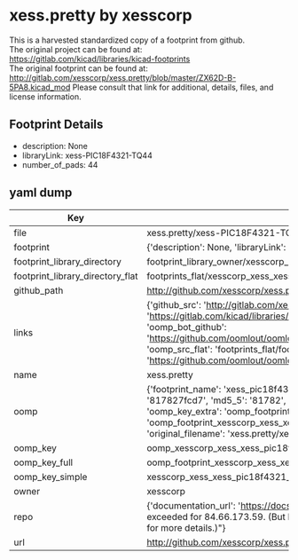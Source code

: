 # xess.pretty by xesscorp  
This is a harvested standardized copy of a footprint from github.  
The original project can be found at:  
https://gitlab.com/kicad/libraries/kicad-footprints  
The original footprint can be found at:
http://gitlab.com/xesscorp/xess.pretty/blob/master/ZX62D-B-5PA8.kicad_mod
Please consult that link for additional, details, files, and license information.  
## Footprint Details
* description: None  
* libraryLink: xess-PIC18F4321-TQ44  
* number_of_pads: 44  
## yaml dump  
| Key | Value |  
| --- | --- |  
| file | xess.pretty/xess-PIC18F4321-TQ44.kicad_mod |  
| footprint | {'description': None, 'libraryLink': 'xess-PIC18F4321-TQ44', 'number_of_pads': 44} |  
| footprint_library_directory | footprint_library_owner/xesscorp_xess.pretty |  
| footprint_library_directory_flat | footprints_flat/xesscorp_xess_xess_pic18f4321_tq44/working |  
| github_path | http://github.com/xesscorp/xess.pretty/blob/master/xess-PIC18F4321-TQ44.kicad_mod |  
| links | {'github_src': 'http://gitlab.com/xesscorp/xess.pretty/blob/master/ZX62D-B-5PA8.kicad_mod', 'github_src_repo': 'https://gitlab.com/kicad/libraries/kicad-footprints', 'oomp_bot': 'footprints/xesscorp_xess_xess_pic18f4321_tq44/working', 'oomp_bot_github': 'https://github.com/oomlout/oomlout_oomp_footprint_bot/tree/main/footprints/xesscorp_xess_xess_pic18f4321_tq44/working', 'oomp_src_flat': 'footprints_flat/footprints_flat/xesscorp_xess_xess_pic18f4321_tq44/working', 'oomp_src_flat_github': 'https://github.com/oomlout/oomlout_oomp_footprint_src/tree/main/footprints_flat/xesscorp_xess_xess_pic18f4321_tq44/working'} |  
| name | xess.pretty |  
| oomp | {'footprint_name': 'xess_pic18f4321_tq44', 'library_name': 'xess', 'md5': '817827fcd7669a65a4ee8ddc27c365e5', 'md5_10': '817827fcd7', 'md5_5': '81782', 'md5_6': '817827', 'oomp_key': 'oomp_xesscorp_xess_xess_pic18f4321_tq44', 'oomp_key_extra': 'oomp_footprint_xesscorp_xess_xess_pic18f4321_tq44', 'oomp_key_full': 'oomp_footprint_xesscorp_xess_xess_pic18f4321_tq44_817827', 'oomp_key_simple': 'xesscorp_xess_xess_pic18f4321_tq44', 'original_filename': 'xess.pretty/xess-PIC18F4321-TQ44.kicad_mod', 'owner_name': 'xesscorp'} |  
| oomp_key | oomp_xesscorp_xess_xess_pic18f4321_tq44 |  
| oomp_key_full | oomp_footprint_xesscorp_xess_xess_pic18f4321_tq44 |  
| oomp_key_simple | xesscorp_xess_xess_pic18f4321_tq44 |  
| owner | xesscorp |  
| repo | {'documentation_url': 'https://docs.github.com/rest/overview/resources-in-the-rest-api#rate-limiting', 'message': "API rate limit exceeded for 84.66.173.59. (But here's the good news: Authenticated requests get a higher rate limit. Check out the documentation for more details.)"} |  
| url | http://github.com/xesscorp/xess.pretty |  

